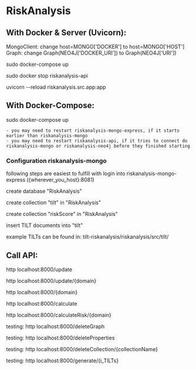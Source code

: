 # RiskAnalysis

## With Docker & Server (Uvicorn):

  MongoClient: change host=MONGO['DOCKER'] to host=MONGO['HOST']
  Graph: change Graph(NEO4J['DOCKER_URI']) to Graph(NEO4J['URI'])

  sudo docker-compose up
  
  sudo docker stop riskanalysis-api

  uvicorn --reload riskanalysis.src.app:app


## With Docker-Compose:

  sudo docker-compose up
    
    - you may need to restart riskanalysis-mongo-express, if it starts earlier than riskanalysis-mongo
    - you may need to restart riskanalysis-api, if it tries to connect do riskanalysis-mongo or riskanalysis-neo4j before they finished starting

### Configuration riskanalysis-mongo

  following steps are easiest to fulfill with login into riskanalysis-mongo-express ({wherever_you_host}:8081)
  
  create database "RiskAnalysis"
  
  create collection "tilt" in "RiskAnalysis"
  
  create collection "riskScore" in "RiskAnalysis"
  
  insert TILT documents into "tilt"
  
  example TILTs can be found in: tilt-riskanalysis/riskanalysis/src/tilt/

## Call API:
  
  http localhost:8000/update
  
  http localhost:8000/update/{domain}
  
  http localhost:8000/{domain}
  
  http localhost:8000/calculate
  
  http localhost:8000/calculateRisk/{domain}
  
  testing: http localhost:8000/deleteGraph
  
  testing: http localhost:8000/deleteProperties
  
  testing: http localhost:8000/deleteCollection/{collectionName}
  
  testing: http localhost:8000/generate/{i_TILTs}
